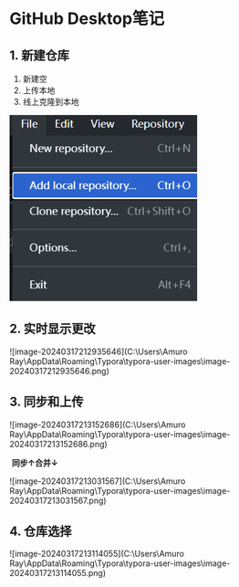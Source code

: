 # GitHub Desktop笔记

## 1. 新建仓库

1. 新建空
2. 上传本地
3. 线上克隆到本地

![typora.img/image-20240317212010249.png at main · strv122bvm/typora.img (github.com)](https://github.com/strv122bvm/typora.img/blob/main/image-20240317212010249.png)

## 2. 实时显示更改

![image-20240317212935646](C:\Users\Amuro Ray\AppData\Roaming\Typora\typora-user-images\image-20240317212935646.png)

## 3. 同步和上传

![image-20240317213152686](C:\Users\Amuro Ray\AppData\Roaming\Typora\typora-user-images\image-20240317213152686.png)

​                                                                                  **同步↑合并↓**

![image-20240317213031567](C:\Users\Amuro Ray\AppData\Roaming\Typora\typora-user-images\image-20240317213031567.png)

## 4. 仓库选择

![image-20240317213114055](C:\Users\Amuro Ray\AppData\Roaming\Typora\typora-user-images\image-20240317213114055.png)

